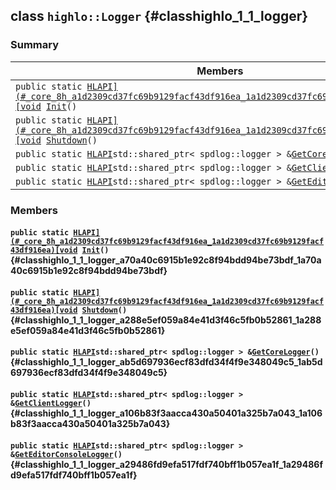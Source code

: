 ## class `highlo::Logger` {#classhighlo_1_1_logger}

### Summary

 Members                        | Descriptions                                
--------------------------------|---------------------------------------------
`public static `[`HLAPI](#_core_8h_a1d2309cd37fc69b9129facf43df916ea_1a1d2309cd37fc69b9129facf43df916ea)[void`](#imgui__impl__opengl3__loader_8h_ac668e7cffd9e2e9cfee428b9b2f34fa7_1ac668e7cffd9e2e9cfee428b9b2f34fa7)` `[`Init`](#classhighlo_1_1_logger_a70a40c6915b1e92c8f94bdd94be73bdf_1a70a40c6915b1e92c8f94bdd94be73bdf)`()` | 
`public static `[`HLAPI](#_core_8h_a1d2309cd37fc69b9129facf43df916ea_1a1d2309cd37fc69b9129facf43df916ea)[void`](#imgui__impl__opengl3__loader_8h_ac668e7cffd9e2e9cfee428b9b2f34fa7_1ac668e7cffd9e2e9cfee428b9b2f34fa7)` `[`Shutdown`](#classhighlo_1_1_logger_a288e5ef059a84e41d3f46c5fb0b52861_1a288e5ef059a84e41d3f46c5fb0b52861)`()` | 
`public static `[`HLAPI`](#_core_8h_a1d2309cd37fc69b9129facf43df916ea_1a1d2309cd37fc69b9129facf43df916ea)` std::shared_ptr< spdlog::logger > & `[`GetCoreLogger`](#classhighlo_1_1_logger_ab5d697936ecf83dfd34f4f9e348049c5_1ab5d697936ecf83dfd34f4f9e348049c5)`()` | 
`public static `[`HLAPI`](#_core_8h_a1d2309cd37fc69b9129facf43df916ea_1a1d2309cd37fc69b9129facf43df916ea)` std::shared_ptr< spdlog::logger > & `[`GetClientLogger`](#classhighlo_1_1_logger_a106b83f3aacca430a50401a325b7a043_1a106b83f3aacca430a50401a325b7a043)`()` | 
`public static `[`HLAPI`](#_core_8h_a1d2309cd37fc69b9129facf43df916ea_1a1d2309cd37fc69b9129facf43df916ea)` std::shared_ptr< spdlog::logger > & `[`GetEditorConsoleLogger`](#classhighlo_1_1_logger_a29486fd9efa517fdf740bff1b057ea1f_1a29486fd9efa517fdf740bff1b057ea1f)`()` | 

### Members

#### `public static `[`HLAPI](#_core_8h_a1d2309cd37fc69b9129facf43df916ea_1a1d2309cd37fc69b9129facf43df916ea)[void`](#imgui__impl__opengl3__loader_8h_ac668e7cffd9e2e9cfee428b9b2f34fa7_1ac668e7cffd9e2e9cfee428b9b2f34fa7)` `[`Init`](#classhighlo_1_1_logger_a70a40c6915b1e92c8f94bdd94be73bdf_1a70a40c6915b1e92c8f94bdd94be73bdf)`()` {#classhighlo_1_1_logger_a70a40c6915b1e92c8f94bdd94be73bdf_1a70a40c6915b1e92c8f94bdd94be73bdf}

#### `public static `[`HLAPI](#_core_8h_a1d2309cd37fc69b9129facf43df916ea_1a1d2309cd37fc69b9129facf43df916ea)[void`](#imgui__impl__opengl3__loader_8h_ac668e7cffd9e2e9cfee428b9b2f34fa7_1ac668e7cffd9e2e9cfee428b9b2f34fa7)` `[`Shutdown`](#classhighlo_1_1_logger_a288e5ef059a84e41d3f46c5fb0b52861_1a288e5ef059a84e41d3f46c5fb0b52861)`()` {#classhighlo_1_1_logger_a288e5ef059a84e41d3f46c5fb0b52861_1a288e5ef059a84e41d3f46c5fb0b52861}

#### `public static `[`HLAPI`](#_core_8h_a1d2309cd37fc69b9129facf43df916ea_1a1d2309cd37fc69b9129facf43df916ea)` std::shared_ptr< spdlog::logger > & `[`GetCoreLogger`](#classhighlo_1_1_logger_ab5d697936ecf83dfd34f4f9e348049c5_1ab5d697936ecf83dfd34f4f9e348049c5)`()` {#classhighlo_1_1_logger_ab5d697936ecf83dfd34f4f9e348049c5_1ab5d697936ecf83dfd34f4f9e348049c5}

#### `public static `[`HLAPI`](#_core_8h_a1d2309cd37fc69b9129facf43df916ea_1a1d2309cd37fc69b9129facf43df916ea)` std::shared_ptr< spdlog::logger > & `[`GetClientLogger`](#classhighlo_1_1_logger_a106b83f3aacca430a50401a325b7a043_1a106b83f3aacca430a50401a325b7a043)`()` {#classhighlo_1_1_logger_a106b83f3aacca430a50401a325b7a043_1a106b83f3aacca430a50401a325b7a043}

#### `public static `[`HLAPI`](#_core_8h_a1d2309cd37fc69b9129facf43df916ea_1a1d2309cd37fc69b9129facf43df916ea)` std::shared_ptr< spdlog::logger > & `[`GetEditorConsoleLogger`](#classhighlo_1_1_logger_a29486fd9efa517fdf740bff1b057ea1f_1a29486fd9efa517fdf740bff1b057ea1f)`()` {#classhighlo_1_1_logger_a29486fd9efa517fdf740bff1b057ea1f_1a29486fd9efa517fdf740bff1b057ea1f}

